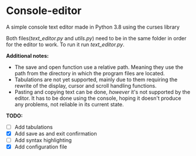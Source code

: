 # Console-editor
A simple console text editor made in Python 3.8 using the curses library

Both files(_text_editor.py_ and _utils.py_) need to be in the same folder in order for the editor to work. To run it run _text_editor.py_.

__Additional notes:__
* The save and open function use a relative path. Meaning they use the path from the directory in which the program files are located.
* Tabulations are not yet supported, mainly due to them requiring the rewrite of the display, cursor and scroll handling functions.
* Pasting and copying text can be done, _however_ it's not supported by the editor. It has to be done using the console, hoping it doesn't produce any problems, not reliable in its current state.

__TODO:__
- [ ] Add tabulations
- [x] Add save as and exit confirmation
- [ ] Add syntax highlighting
- [x] Add configuration file
